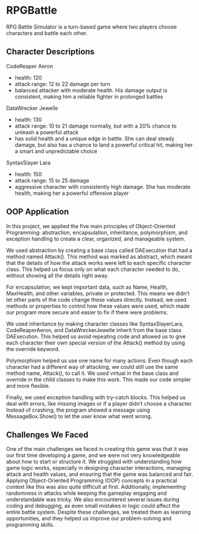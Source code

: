 # RPGBattle
RPG Battle Simulator is a turn-based game where two players choose characters and battle each other.

## Character Descriptions
CodeReaper Aeron 
  - health: 120
  - attack range: 12 to 22 damage per turn
  - balanced attacker with moderate health. His damage output is consistent, making him a reliable fighter in prolonged battles

DataWrecker Jewelle
  - health: 130
  - attack range: 10 to 21 damage normally, but with a 20% chance to unleash a powerful attack
  - has solid health and a unique edge in battle. She can deal steady damage, but also has a chance to land a powerful critical hit, making her a smart and unpredictable choice

SyntaxSlayer Lara
  - health: 150
  - attack range: 15 to 25 damage
  - aggressive character with consistently high damage. She has moderate health, making her a powerful offensive player

## OOP Application
In this project, we applied the five main principles of Object-Oriented Programming: abstraction, encapsulation, inheritance, polymorphism, and exception handling to create a clear, organized, and manageable system.

We used abstraction by creating a base class called DAExecution that had a method named Attack(). This method was marked as abstract, which meant that the details of how the attack works were left to each specific character class. This helped us focus only on what each character needed to do, without showing all the details right away.

For encapsulation, we kept important data, such as Name, Health, MaxHealth, and other variables, private or protected. This means we didn’t let other parts of the code change these values directly. Instead, we used methods or properties to control how these values were used, which made our program more secure and easier to fix if there were problems.

We used inheritance by making character classes like SyntaxSlayerLara, CodeReaperAeron, and DataWreckerJewelle inherit from the base class DAExecution. This helped us avoid repeating code and allowed us to give each character their own special version of the Attack() method by using the override keyword.

Polymorphism helped us use one name for many actions. Even though each character had a different way of attacking, we could still use the same method name, Attack(), to call it. We used virtual in the base class and override in the child classes to make this work. This made our code simpler and more flexible.

Finally, we used exception handling with try-catch blocks. This helped us deal with errors, like missing images or if a player didn’t choose a character. Instead of crashing, the program showed a message using MessageBox.Show() to let the user know what went wrong.

## Challenges We Faced
One of the main challenges we faced in creating this game was that it was our first time developing a game, and we were not very knowledgeable about how to start or structure it. We struggled with understanding how game logic works, especially in designing character interactions, managing attack and health values, and ensuring that the game was balanced and fair. Applying Object-Oriented Programming (OOP) concepts in a practical context like this was also quite difficult at first. Additionally, implementing randomness in attacks while keeping the gameplay engaging and understandable was tricky. We also encountered several issues during coding and debugging, as even small mistakes in logic could affect the entire battle system. Despite these challenges, we treated them as learning opportunities, and they helped us improve our problem-solving and programming skills.

